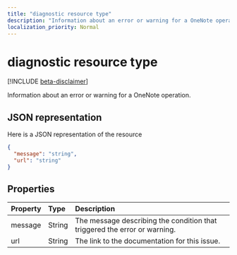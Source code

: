 ```yaml
---
title: "diagnostic resource type"
description: "Information about an error or warning for a OneNote operation."
localization_priority: Normal
---
```


# diagnostic resource type

[!INCLUDE [beta-disclaimer](../../includes/beta-disclaimer.md)]

Information about an error or warning for a OneNote operation.

## JSON representation

Here is a JSON representation of the resource

<!-- {
  "blockType": "resource",
  "optionalProperties": [

  ],
  "@odata.type": "microsoft.graph.diagnostic"
}-->

```json
{
  "message": "string",
  "url": "string"
}

```
## Properties
| Property	   | Type	|Description|
|:---------------|:--------|:----------|
|message|String|The message describing the condition that triggered the error or warning.|
|url|String|The link to the documentation for this issue.|

<!-- uuid: 8fcb5dbc-d5aa-4681-8e31-b001d5168d79
2015-10-25 14:57:30 UTC -->
<!--
{
  "type": "#page.annotation",
  "description": "diagnostic resource",
  "keywords": "",
  "section": "documentation",
  "tocPath": "",
  "suppressions": []
}
-->
